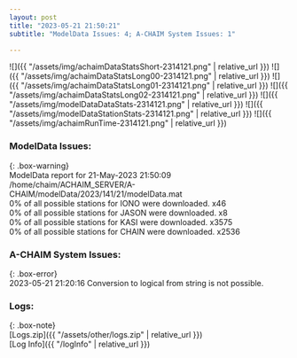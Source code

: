 ```yaml
---
layout: post
title: "2023-05-21 21:50:21"
subtitle: "ModelData Issues: 4; A-CHAIM System Issues: 1"

---
```


![]({{ "/assets/img/achaimDataStatsShort-2314121.png" | relative_url }})
![]({{ "/assets/img/achaimDataStatsLong00-2314121.png" | relative_url }})
![]({{ "/assets/img/achaimDataStatsLong01-2314121.png" | relative_url }})
![]({{ "/assets/img/achaimDataStatsLong02-2314121.png" | relative_url }})
![]({{ "/assets/img/modelDataDataStats-2314121.png" | relative_url }})
![]({{ "/assets/img/modelDataStationStats-2314121.png" | relative_url }})
![]({{ "/assets/img/achaimRunTime-2314121.png" | relative_url }})


### ModelData Issues:  
  
{: .box-warning}  
 ModelData report for 21-May-2023 21:50:09   
 /home/chaim/ACHAIM_SERVER/A-CHAIM/modelData/2023/141/21/modelData.mat   
 0% of all possible stations for IONO were downloaded. x46   
 0% of all possible stations for JASON were downloaded. x8   
 0% of all possible stations for KASI were downloaded. x3575   
 0% of all possible stations for CHAIN were downloaded. x2536   
  
### A-CHAIM System Issues:  
  
{: .box-error}  
2023-05-21 21:20:16 Conversion to logical from string is not possible.  

### Logs:  
  
{: .box-note}  
[Logs.zip]({{ "/assets/other/logs.zip" | relative_url }})  
[Log Info]({{ "/logInfo" | relative_url }})  
